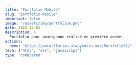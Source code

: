 ```yaml
---
title: "Portfolio Mobile"
slug: "portfolio-mobile"
important: false
image: "/assets/img/portfoliom.png"
date: 2022-12-01
description: >
  Portfolio pour smartphone réalisé en première année.
actions:
  demo: "https://amiotflorian.alwaysdata.net/PortfolioS2/"
tech: ["html", "css", "javascript"]
type: "completed"
---
```

